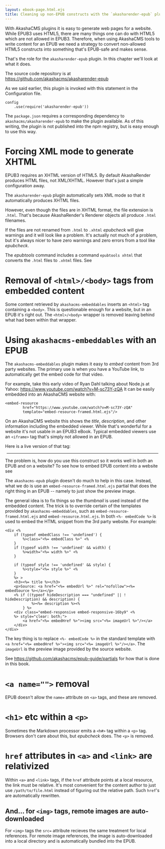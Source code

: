 ```yaml
---
layout: ebook-page.html.ejs
title: Cleaning up non-EPUB constructs with the `akasharender-epub` plugin
---
```


With AkashaCMS plugins it is easy to generate web pages for a website.  While EPUB3 uses HTML5, there are many things one can do with HTML5 which are not allowed in EPUB3.  Therefore, when using AkashaCMS tools to write content for an EPUB we need a strategy to convert non-allowed HTML5 constructs into something that's EPUB-safe and makes sense.  

That's the role for the `akasharender-epub` plugin.  In this chapter we'll look at what it does.

The source code repository is at https://github.com/akashacms/akasharender-epub

As we said earlier, this plugin is invoked with this statement in the Configuration file.

```
config
    .use(require('akasharender-epub'))
```

The `package.json` requires a corresponding dependency to `akashacms/akasharender-epub` to make the plugin available.  As of this writing, the plugin is not published into the npm registry, but is easy enough to use this way.

# Forcing XML mode to generate XHTML

EPUB3 requires an XHTML version of HTML5.  By default AkashaRender produces HTML files, not XML/XHTML.  However that's just a simple configuration away.

The `akasharender-epub` plugin automatically sets XML mode so that it automatically produces XHTML files.

However, even though the files are in XHTML format, the file extension is `.html`.  That's because AkashaRender's Renderer objects all produce `.html` filenames.  

If the files are not renamed from `.html` to `.xhtml` _epubcheck_ will give warnings and it will look like a problem.  It's actually not much of a problem, but it's always nicer to have zero warnings and zero errors from a tool like _epubcheck_.  

The _epubtools_ command includes a command `epubtools xhtml` that converts the `.html` files to `.xhtml` files.  See [](6-building-EPUB.html)

# Removal of `<html>/<body>` tags from embedded content

Some content retrieved by `akashacms-embeddables` inserts an `<html>` tag containing a `<body>`.  This is questionable enough for a website, but in an EPUB it's right out.  The `<html>/<body>` wrapper is removed leaving behind what had been within that wrapper.

# Using `akashacms-embeddables` with an EPUB

The `akashacms-embeddables` plugin makes it easy to _embed_ content from 3rd party websites.  The primary use is when you have a YouTube link, to automatically get the embed code for that video.  

For example, take this early video of Ryan Dahl talking about Node.js at Yahoo: https://www.youtube.com/watch?v=M-sc73Y-zQA  It can be easily embedded into an AkashaCMS website with:

```
<embed-resource
        href="https://www.youtube.com/watch?v=M-sc73Y-zQA"
        template="embed-resource-framed.html.ejs"/>
```

On an AkashaCMS website this shows the _title_, _description_, and other information including the embedded viewer.  While that's wonderful for a website it's not usable in an EPUB3 eBook.  Typical embedded viewers use an `<iframe>` tag that's simply not allowed in an EPUB.

Here is a live version of that tag:

<div style="margin: 5px; border: 1px solid grey;">
<embed-resource href="https://www.youtube.com/watch?v=M-sc73Y-zQA" template="embed-resource-framed.html.ejs"/>
</div>

The problem is, how do you use this construct so it works well in both an EPUB and on a website? To see how to embed EPUB content into a website see [](6aa-epub-website.html)

The `akashacms-epub` plugin doesn't do much to help in this case.  Instead, what we do is use an `embed-resource-framed.html.ejs` partial that does the right thing in an EPUB -- namely to just show the preview image.

The general idea is to fix things so the _thumbnail_ is used instead of the embedded content.  The trick is to override certain of the templates provided by `akashacms-embeddables`, such as `embed-resource-framed.html.ejs` and `embed-resource.html.ejs`.  In both `<%- embedCode %>` is used to embed the HTML snippet from the 3rd party website.  For example:

```
<div <%
    if (typeof embedClass !== 'undefined') {
        %>class="<%= embedClass %>" <%
    }
    if (typeof width !== 'undefined' && width) {
        %>width="<%= width %>" <%
    }

    if (typeof style !== 'undefined' && style) {
        %>style="<%= style %>" <%
    }
    %> >
    <h3><%= title %></h3>
    <p>Source: <a href="<%= embedUrl %>" rel="nofollow"><%= embedSource %></a></p>
    <% if ((typeof hideDescription === "undefined" || ! hideDescription) && description) {
    		%><%= description %><%
    	} %>
    <div class="embed-responsive embed-responsive-16by9" <%
    %> style="clear: both;">
        <a href="<%= embedHref %>"><img src="<%= imageUrl %>"/></a>
    </div>
</div>
```

The key thing is to replace `<%- embedCode %>` in the standard template with `<a href="<%= embedHref %>"><img src="<%= imageUrl %>"/></a>`.  The `imageUrl` is the preview image provided by the source website.

See https://github.com/akashacms/epub-guide/partials for how that is done in this book.

# `<a name="">` removal

EPUB doesn't allow the `name=` attribute on `<a>` tags, and these are removed.

# `<h1>` etc within a `<p>`

Sometimes the Markdown processor emits a `<h#>` tag within a `<p>` tag.  Browsers don't care about this, but _epubcheck_ does.  The `<p>` is removed.

# `href` attributes in `<a>` and `<link>` are relativized

Within `<a>` and `<link>` tags, if the `href` attribute points at a local resource, the link must be relative.  It's most convenient for the content author to just use `/path/to/file.html` instead of figuring out the relative path.  Such `href`'s are automatically rewritten.

## And... for `<img>` tags, remote images are auto-downloaded

For `<img>` tags the `src=` attribute recieves the same treatment for local references.  For remote image references, the image is auto-downloaded into a local directory and is automatically bundled into the EPUB.
